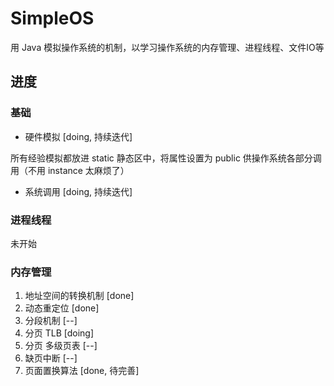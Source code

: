 # SimpleOS

用 Java 模拟操作系统的机制，以学习操作系统的内存管理、进程线程、文件IO等

## 进度

### 基础

- 硬件模拟 [doing, 持续迭代]

所有经验模拟都放进 static 静态区中，将属性设置为 public 供操作系统各部分调用（不用 instance 太麻烦了）

- 系统调用 [doing, 持续迭代]

### 进程线程

未开始


### 内存管理

1. 地址空间的转换机制 [done]
2. 动态重定位 [done]
3. 分段机制 [--]
4. 分页 TLB [doing]
5. 分页 多级页表 [--]
6. 缺页中断 [--]
7. 页面置换算法 [done, 待完善]